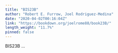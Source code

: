 ```yaml
---
title: "BIS23B"
author: "Robert E. Furrow, Joel Rodriguez-Medina"
date: "2020-04-02T00:16:04Z"
link: "https://bookdown.org/joelrome88/book23B/"
length_weight: "11.7%"
pinned: false
---
```


BIS23B ...

